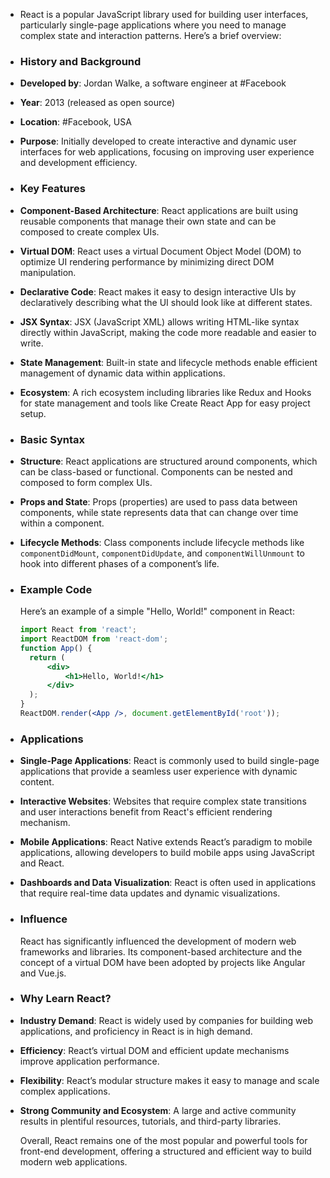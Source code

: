- React is a popular JavaScript library used for building user interfaces, particularly single-page applications where you need to manage complex state and interaction patterns. Here’s a brief overview:
- ### **History and Background**
- **Developed by**: Jordan Walke, a software engineer at #Facebook
- **Year**: 2013 (released as open source)
- **Location**: #Facebook, USA
- **Purpose**: Initially developed to create interactive and dynamic user interfaces for web applications, focusing on improving user experience and development efficiency.
- ### **Key Features**
- **Component-Based Architecture**: React applications are built using reusable components that manage their own state and can be composed to create complex UIs.
- **Virtual DOM**: React uses a virtual Document Object Model (DOM) to optimize UI rendering performance by minimizing direct DOM manipulation.
- **Declarative Code**: React makes it easy to design interactive UIs by declaratively describing what the UI should look like at different states.
- **JSX Syntax**: JSX (JavaScript XML) allows writing HTML-like syntax directly within JavaScript, making the code more readable and easier to write.
- **State Management**: Built-in state and lifecycle methods enable efficient management of dynamic data within applications.
- **Ecosystem**: A rich ecosystem including libraries like Redux and Hooks for state management and tools like Create React App for easy project setup.
- ### **Basic Syntax**
- **Structure**: React applications are structured around components, which can be class-based or functional. Components can be nested and composed to form complex UIs.
- **Props and State**: Props (properties) are used to pass data between components, while state represents data that can change over time within a component.
- **Lifecycle Methods**: Class components include lifecycle methods like `componentDidMount`, `componentDidUpdate`, and `componentWillUnmount` to hook into different phases of a component’s life.
- ### **Example Code**
  
  Here’s an example of a simple "Hello, World!" component in React:
  
  ```jsx
  import React from 'react';
  import ReactDOM from 'react-dom';
  function App() {
    return (
        <div>
            <h1>Hello, World!</h1>
        </div>
    );
  }
  ReactDOM.render(<App />, document.getElementById('root'));
  ```
- ### **Applications**
- **Single-Page Applications**: React is commonly used to build single-page applications that provide a seamless user experience with dynamic content.
- **Interactive Websites**: Websites that require complex state transitions and user interactions benefit from React's efficient rendering mechanism.
- **Mobile Applications**: React Native extends React’s paradigm to mobile applications, allowing developers to build mobile apps using JavaScript and React.
- **Dashboards and Data Visualization**: React is often used in applications that require real-time data updates and dynamic visualizations.
- ### **Influence**
  
  React has significantly influenced the development of modern web frameworks and libraries. Its component-based architecture and the concept of a virtual DOM have been adopted by projects like Angular and Vue.js.
- ### **Why Learn React?**
- **Industry Demand**: React is widely used by companies for building web applications, and proficiency in React is in high demand.
- **Efficiency**: React’s virtual DOM and efficient update mechanisms improve application performance.
- **Flexibility**: React’s modular structure makes it easy to manage and scale complex applications.
- **Strong Community and Ecosystem**: A large and active community results in plentiful resources, tutorials, and third-party libraries.
  
  Overall, React remains one of the most popular and powerful tools for front-end development, offering a structured and efficient way to build modern web applications.